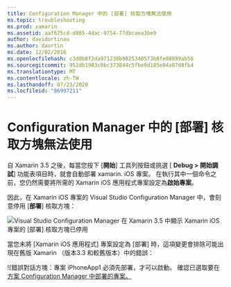 ```yaml
---
title: Configuration Manager 中的 [部署] 核取方塊無法使用
ms.topic: troubleshooting
ms.prod: xamarin
ms.assetid: aaf675cd-d885-4dac-9754-77dbcaea3be9
author: davidortinau
ms.author: daortin
ms.date: 12/02/2016
ms.openlocfilehash: c3d0b8f2da971238b98253405f3b8fe08699ab56
ms.sourcegitcommit: 952db1983c0bc373844c5fbe9d185e04a87d8fb4
ms.translationtype: MT
ms.contentlocale: zh-TW
ms.lasthandoff: 07/23/2020
ms.locfileid: "86997211"
---
```

# <a name="deploy-checkboxes-disabled-in-configuration-manager"></a>Configuration Manager 中的 [部署] 核取方塊無法使用

自 Xamarin 3.5 之後，每當您按下 [**開始**] 工具列按鈕或挑選 [ **Debug > 開始調試**] 功能表項目時，就會自動部署 xamarin. iOS 專案。 在執行其中一個命令之前，您仍然需要將所需的 Xamarin iOS 應用程式專案設定為**啟始專案**。

因此，在 Xamarin iOS 專案的 Visual Studio Configuration Manager 中，會刻意停用 [**部署**] 核取方塊：

![Visual Studio Configuration Manager 在 Xamarin 3.5 中顯示 Xamarin iOS 專案的 [部署] 核取方塊已停用](deploy-checkboxes-images/configuration.png)

當您未將 [Xamarin iOS 應用程式] 專案設定為 [部署] 時，這項變更會排除可能出現在舊版 Xamarin （版本3.3 和較舊版本）中的錯誤：

![錯誤對話方塊：專案 iPhoneApp1 必須先部署，才可以啟動。 確認已選取要在 [方案 Configuration Manager 中部署的專案。](deploy-checkboxes-images/error.png)
